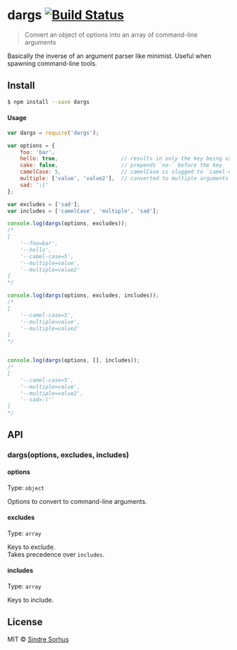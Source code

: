 # dargs [![Build Status](https://travis-ci.org/sindresorhus/dargs.svg?branch=master)](https://travis-ci.org/sindresorhus/dargs)

> Convert an object of options into an array of command-line arguments

Basically the inverse of an argument parser like minimist. Useful when spawning command-line tools.


## Install

```sh
$ npm install --save dargs
```


#### Usage

```js
var dargs = require('dargs');

var options = {
	foo: 'bar',
	hello: true,                    // results in only the key being used
	cake: false,                    // prepends `no-` before the key
	camelCase: 5,                   // camelCase is slugged to `camel-case`
	multiple: ['value', 'value2'],  // converted to multiple arguments
	sad: ':('
};

var excludes = ['sad'];
var includes = ['camelCase', 'multiple', 'sad'];

console.log(dargs(options, excludes));
/*
[
	'--foo=bar',
	'--hello',
	'--camel-case=5',
	'--multiple=value',
	'--multiple=value2'
]
*/

console.log(dargs(options, excludes, includes));
/*
[
	'--camel-case=5',
	'--multiple=value',
	'--multiple=value2'
]
*/


console.log(dargs(options, [], includes));
/*
[
	'--camel-case=5',
	'--multiple=value',
	'--multiple=value2',
	'--sad=:(''
]
*/
```

## API

### dargs(options, excludes, includes)

#### options

Type: `object`

Options to convert to command-line arguments.

#### excludes

Type: `array`

Keys to exclude.  
Takes precedence over `includes`.

#### includes

Type: `array`

Keys to include.

## License

MIT © [Sindre Sorhus](http://sindresorhus.com)

